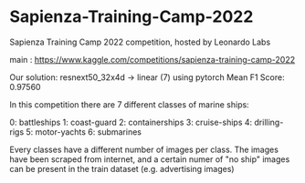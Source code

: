 # Sapienza-Training-Camp-2022
Sapienza Training Camp 2022 competition, hosted by Leonardo Labs

main : https://www.kaggle.com/competitions/sapienza-training-camp-2022

Our solution: resnext50_32x4d -> linear (7) using pytorch
Mean F1 Score: 0.97560

In this competition there are 7 different classes of marine ships:


0: battleships
1: coast-guard
2: containerships
3: cruise-ships
4: drilling-rigs
5: motor-yachts
6: submarines


Every classes have a different number of images per class.
The images have been scraped from internet, and a certain numer of "no ship" images can be present in the train dataset (e.g. advertising images)
